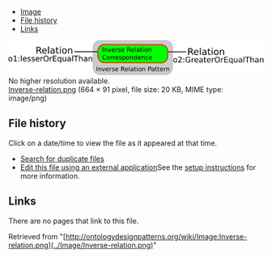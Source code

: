 * [Image](../Image/Inverse-relation.png#file)
* [File history](../Image/Inverse-relation.png#filehistory)
* [Links](../Image/Inverse-relation.png#filelinks)

[![Image:Inverse-relation.png](../images/d/d7/Inverse-relation.png)](../images/d/d7/Inverse-relation.png)  
No higher resolution available.  
[Inverse-relation.png](../images/d/d7/Inverse-relation.png)‎ (664 × 91 pixel, file size: 20 KB, MIME type: image/png)

## File history

Click on a date/time to view the file as it appeared at that time.



  
* [Search for duplicate files](http://ontologydesignpatterns.org/wiki/Special:FileDuplicateSearch/Inverse-relation.png "Special:FileDuplicateSearch/Inverse-relation.png")
* [Edit this file using an external application](http://ontologydesignpatterns.org/wiki/index.php?title=Image:Inverse-relation.png&action=edit&externaledit=true&mode=file "Image:Inverse-relation.png")See the [setup instructions](http://www.mediawiki.org/wiki/Manual:External_editors "http://www.mediawiki.org/wiki/Manual:External_editors") for more information.

## Links



There are no pages that link to this file.




Retrieved from "[http://ontologydesignpatterns.org/wiki/Image:Inverse-relation.png](../Image/Inverse-relation.png)"